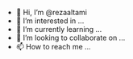 - 👋 Hi, I’m @rezaaltami
- 👀 I’m interested in ...
- 🌱 I’m currently learning ...
- 💞️ I’m looking to collaborate on ...
- 📫 How to reach me ...

<!---
rezaaltami/rezaaltami is a ✨ special ✨ repository because its `README.md` (this file) appears on your GitHub profile.
You can click the Preview link to take a look at your changes.
--->
